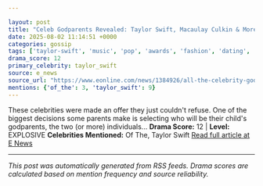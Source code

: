 ```yaml
---

layout: post
title: "Celeb Godparents Revealed: Taylor Swift, Macaulay Culkin & More""
date: 2025-08-02 11:14:51 +0000
categories: gossip
tags: ['taylor-swift', 'music', 'pop', 'awards', 'fashion', 'dating', 'source-e_news', 'drama-explosive']
drama_score: 12
primary_celebrity: taylor_swift
source: e_news
source_url: "https://www.eonline.com/news/1384926/all-the-celebrity-godparents-you-didnt-know-about?cmpid=rss-syndicate-genericrss-us-top_stories""
mentions: {'of_the': 3, 'taylor_swift': 9}
---
```


These celebrities were made an offer they just couldn't refuse. One of the biggest decisions some parents make is selecting who will be their child's godparents, the two (or more) individuals... **Drama Score:** 12 | **Level:** EXPLOSIVE **Celebrities Mentioned:** Of The, Taylor Swift [Read full article at E News](https://www.eonline.com/news/1384926/all-the-celebrity-godparents-you-didnt-know-about?cmpid=rss-syndicate-genericrss-us-top_stories)

---

*This post was automatically generated from RSS feeds. Drama scores are calculated based on mention frequency and source reliability.*